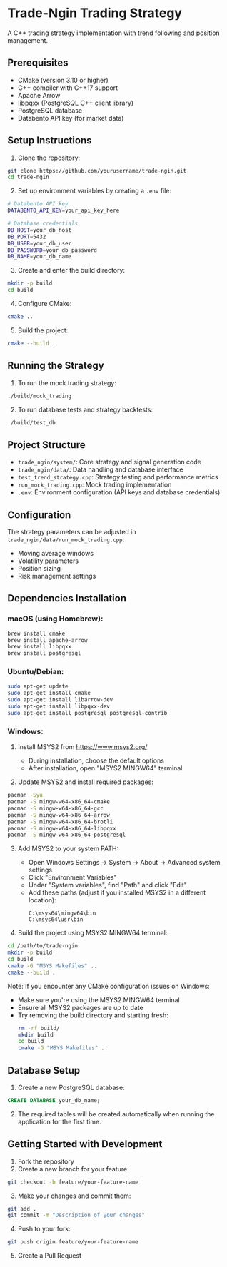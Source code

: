 # Trade-Ngin Trading Strategy

A C++ trading strategy implementation with trend following and position management.

## Prerequisites

- CMake (version 3.10 or higher)
- C++ compiler with C++17 support
- Apache Arrow
- libpqxx (PostgreSQL C++ client library)
- PostgreSQL database
- Databento API key (for market data)

## Setup Instructions

1. Clone the repository:
```bash
git clone https://github.com/yourusername/trade-ngin.git
cd trade-ngin
```

2. Set up environment variables by creating a `.env` file:
```bash
# Databento API key
DATABENTO_API_KEY=your_api_key_here

# Database credentials
DB_HOST=your_db_host
DB_PORT=5432
DB_USER=your_db_user
DB_PASSWORD=your_db_password
DB_NAME=your_db_name
```

3. Create and enter the build directory:
```bash
mkdir -p build
cd build
```

4. Configure CMake:
```bash
cmake ..
```

5. Build the project:
```bash
cmake --build .
```

## Running the Strategy

1. To run the mock trading strategy:
```bash
./build/mock_trading
```

2. To run database tests and strategy backtests:
```bash
./build/test_db
```

## Project Structure

- `trade_ngin/system/`: Core strategy and signal generation code
- `trade_ngin/data/`: Data handling and database interface
- `test_trend_strategy.cpp`: Strategy testing and performance metrics
- `run_mock_trading.cpp`: Mock trading implementation
- `.env`: Environment configuration (API keys and database credentials)

## Configuration

The strategy parameters can be adjusted in `trade_ngin/data/run_mock_trading.cpp`:
- Moving average windows
- Volatility parameters
- Position sizing
- Risk management settings

## Dependencies Installation

### macOS (using Homebrew):
```bash
brew install cmake
brew install apache-arrow
brew install libpqxx
brew install postgresql
```

### Ubuntu/Debian:
```bash
sudo apt-get update
sudo apt-get install cmake
sudo apt-get install libarrow-dev
sudo apt-get install libpqxx-dev
sudo apt-get install postgresql postgresql-contrib
```

### Windows:
1. Install MSYS2 from https://www.msys2.org/
   - During installation, choose the default options
   - After installation, open "MSYS2 MINGW64" terminal

2. Update MSYS2 and install required packages:
```bash
pacman -Syu
pacman -S mingw-w64-x86_64-cmake
pacman -S mingw-w64-x86_64-gcc
pacman -S mingw-w64-x86_64-arrow
pacman -S mingw-w64-x86_64-brotli
pacman -S mingw-w64-x86_64-libpqxx
pacman -S mingw-w64-x86_64-postgresql
```

3. Add MSYS2 to your system PATH:
   - Open Windows Settings → System → About → Advanced system settings
   - Click "Environment Variables"
   - Under "System variables", find "Path" and click "Edit"
   - Add these paths (adjust if you installed MSYS2 in a different location):
     ```
     C:\msys64\mingw64\bin
     C:\msys64\usr\bin
     ```

4. Build the project using MSYS2 MINGW64 terminal:
```bash
cd /path/to/trade-ngin
mkdir -p build
cd build
cmake -G "MSYS Makefiles" ..
cmake --build .
```

Note: If you encounter any CMake configuration issues on Windows:
- Make sure you're using the MSYS2 MINGW64 terminal
- Ensure all MSYS2 packages are up to date
- Try removing the build directory and starting fresh:
  ```bash
  rm -rf build/
  mkdir build
  cd build
  cmake -G "MSYS Makefiles" ..
  ```

## Database Setup

1. Create a new PostgreSQL database:
```sql
CREATE DATABASE your_db_name;
```

2. The required tables will be created automatically when running the application for the first time.

## Getting Started with Development

1. Fork the repository
2. Create a new branch for your feature:
```bash
git checkout -b feature/your-feature-name
```
3. Make your changes and commit them:
```bash
git add .
git commit -m "Description of your changes"
```
4. Push to your fork:
```bash
git push origin feature/your-feature-name
```
5. Create a Pull Request
